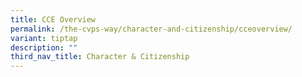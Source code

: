 ```yaml
---
title: CCE Overview
permalink: /the-cvps-way/character-and-citizenship/cceoverview/
variant: tiptap
description: ""
third_nav_title: Character & Citizenship
---
```

